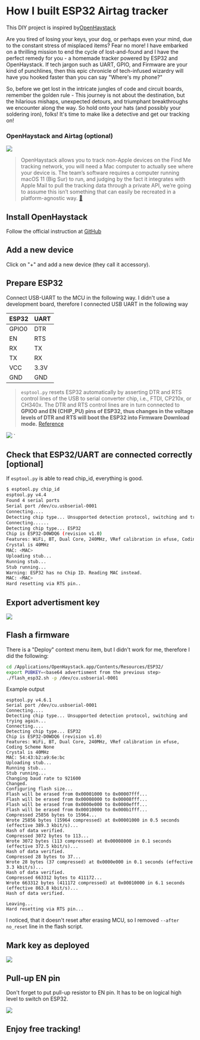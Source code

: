 # How I built ESP32 Airtag tracker
This DIY project is inspired by[OpenHaystack](https://hackaday.com/tag/openhaystack/)

Are you tired of losing your keys, your dog, or perhaps even your mind, due to the constant stress of misplaced items? Fear no more! I have embarked on a thrilling mission to end the cycle of lost-and-found and I have the perfect remedy for you - a homemade tracker powered by ESP32 and OpenHaystack. If tech jargon such as UART, GPIO, and Firmware are your kind of punchlines, then this epic chronicle of tech-infused wizardry will have you hooked faster than you can say "Where's my phone?"

So, before we get lost in the intricate jungles of code and circuit boards, remember the golden rule - This journey is not about the destination, but the hilarious mishaps, unexpected detours, and triumphant breakthroughs we encounter along the way. So hold onto your hats (and possibly your soldering iron), folks! It's time to make like a detective and get our tracking on!

### OpenHaystack and Airtag (optional)

![](../img/c7a6233c-ad08-40fd-89c9-ce4d827d4926.webp)

> OpenHaystack allows you to track non-Apple devices on the Find Me tracking network, you will need a Mac computer to actually see where your device is. The team’s software requires a computer running macOS 11 (Big Sur) to run, and judging by the fact it integrates with Apple Mail to pull the tracking data through a private API, we’re going to assume this isn’t something that can easily be recreated in a platform-agnostic way. [📖](https://hackaday.com/tag/openhaystack/)

## Install OpenHaystack
Follow the official instruction at [GitHub](https://github.com/seemoo-lab/openhaystack)

## Add a new device

Click on "+" and add a new device (they call it accessory).

## Prepare ESP32

Connect USB-UART to the MCU in the following way. I didn't use a development board, therefore I connected USB UART in the following way

|ESP32|UART|
|----|----|
|GPIO0|DTR|
|EN|RTS|
|RX|TX|
|TX|RX|
|VCC|3.3V|
|GND|GND|

> `esptool.py`  resets ESP32 automatically by asserting DTR and RTS control lines of the USB to serial converter chip, i.e., FTDI, CP210x, or CH340x. The DTR and RTS control lines are in turn connected to **GPIO0 and EN (CHIP_PU) pins of ESP32, thus changes in the voltage levels of DTR and RTS will boot the ESP32 into Firmware Download mode.**
[Reference](https://docs.espressif.com/projects/esptool/en/latest/esp32/advanced-topics/boot-mode-selection.html)

![](../img/8e544084-4e09-415b-b2b6-333dba91b00c.webp)
`
## Check that ESP32/UART are connected correctly [optional]

If `esptool.py` is able to read chip_id, everything is good.

```bash
$ esptool.py chip_id
esptool.py v4.4
Found 4 serial ports
Serial port /dev/cu.usbserial-0001
Connecting....
Detecting chip type... Unsupported detection protocol, switching and trying again...
Connecting......
Detecting chip type... ESP32
Chip is ESP32-D0WDQ6 (revision v1.0)
Features: WiFi, BT, Dual Core, 240MHz, VRef calibration in efuse, Coding Scheme None
Crystal is 40MHz
MAC: <MAC>
Uploading stub...
Running stub...
Stub running...
Warning: ESP32 has no Chip ID. Reading MAC instead.
MAC: <MAC>
Hard resetting via RTS pin..
```


## Export advertisment key
![](../img/ff23892b-b7b2-48ab-b17b-a8bb627a1d5a.webp)

## Flash a firmware
There is a "Deploy" context menu item, but I didn't work for me, therefore I did the following:

```bash
cd /Applications/OpenHaystack.app/Contents/Resources/ESP32/
export PUBKEY=<base64 advertisment from the previous step>
./flash_esp32.sh -p /dev/cu.usbserial-0001
```
Example output
```
esptool.py v4.6.1
Serial port /dev/cu.usbserial-0001
Connecting....
Detecting chip type... Unsupported detection protocol, switching and trying again...
Connecting....
Detecting chip type... ESP32
Chip is ESP32-D0WDQ6 (revision v1.0)
Features: WiFi, BT, Dual Core, 240MHz, VRef calibration in efuse, Coding Scheme None
Crystal is 40MHz
MAC: 54:43:b2:a9:6e:bc
Uploading stub...
Running stub...
Stub running...
Changing baud rate to 921600
Changed.
Configuring flash size...
Flash will be erased from 0x00001000 to 0x00007fff...
Flash will be erased from 0x00008000 to 0x00008fff...
Flash will be erased from 0x0000e000 to 0x0000efff...
Flash will be erased from 0x00010000 to 0x000b1fff...
Compressed 25856 bytes to 15964...
Wrote 25856 bytes (15964 compressed) at 0x00001000 in 0.5 seconds (effective 389.3 kbit/s)...
Hash of data verified.
Compressed 3072 bytes to 113...
Wrote 3072 bytes (113 compressed) at 0x00008000 in 0.1 seconds (effective 372.5 kbit/s)...
Hash of data verified.
Compressed 28 bytes to 37...
Wrote 28 bytes (37 compressed) at 0x0000e000 in 0.1 seconds (effective 3.3 kbit/s)...
Hash of data verified.
Compressed 663312 bytes to 411172...
Wrote 663312 bytes (411172 compressed) at 0x00010000 in 6.1 seconds (effective 863.8 kbit/s)...
Hash of data verified.

Leaving...
Hard resetting via RTS pin...
```
I noticed, that it doesn't reset after erasing MCU, so I removed `--after no_reset` line in the flash script.

##  Mark key as deployed
![](../img/5779f13b-bf3c-4f6b-a52f-96695c809683.webp)

## Pull-up EN pin
Don't forget to put pull-up resistor to EN pin. It has to be on logical high level to switch on ESP32.

![](../img/091f12b3-e3e2-4a2d-a219-b6b8689a61b1.webp)

## Enjoy free tracking!
